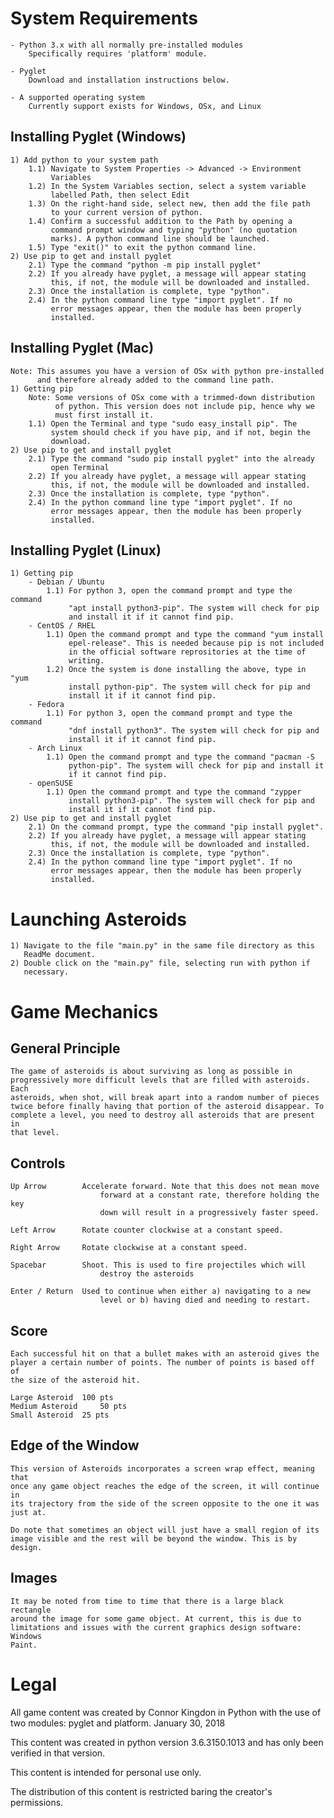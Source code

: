 System Requirements
=============================================================================

    - Python 3.x with all normally pre-installed modules
        Specifically requires 'platform' module.

    - Pyglet
        Download and installation instructions below.

    - A supported operating system
        Currently support exists for Windows, OSx, and Linux


Installing Pyglet (Windows)
---------------------------
    1) Add python to your system path
        1.1) Navigate to System Properties -> Advanced -> Environment
             Variables
        1.2) In the System Variables section, select a system variable
             labelled Path, then select Edit
        1.3) On the right-hand side, select new, then add the file path
             to your current version of python.
        1.4) Confirm a successful addition to the Path by opening a
             command prompt window and typing "python" (no quotation 
             marks). A python command line should be launched.
        1.5) Type "exit()" to exit the python command line.
    2) Use pip to get and install pyglet
        2.1) Type the command "python -m pip install pyglet"
        2.2) If you already have pyglet, a message will appear stating
             this, if not, the module will be downloaded and installed.
        2.3) Once the installation is complete, type "python".
        2.4) In the python command line type "import pyglet". If no
             error messages appear, then the module has been properly
             installed.


Installing Pyglet (Mac)
-----------------------
    Note: This assumes you have a version of OSx with python pre-installed
          and therefore already added to the command line path.
    1) Getting pip
        Note: Some versions of OSx come with a trimmed-down distribution
              of python. This version does not include pip, hence why we
              must first install it.
        1.1) Open the Terminal and type "sudo easy_install pip". The
             system should check if you have pip, and if not, begin the
             download.
    2) Use pip to get and install pyglet
        2.1) Type the command "sudo pip install pyglet" into the already
             open Terminal
        2.2) If you already have pyglet, a message will appear stating
             this, if not, the module will be downloaded and installed.
        2.3) Once the installation is complete, type "python".
        2.4) In the python command line type "import pyglet". If no
             error messages appear, then the module has been properly
             installed.


Installing Pyglet (Linux)
-------------------------
    1) Getting pip
        - Debian / Ubuntu
            1.1) For python 3, open the command prompt and type the command 
                 "apt install python3-pip". The system will check for pip
                 and install it if it cannot find pip.
        - CentOS / RHEL
            1.1) Open the command prompt and type the command "yum install
                 epel-release". This is needed because pip is not included
                 in the official software reprositories at the time of 
                 writing.
            1.2) Once the system is done installing the above, type in "yum
                 install python-pip". The system will check for pip and 
                 install it if it cannot find pip.
        - Fedora
            1.1) For python 3, open the command prompt and type the command
                 "dnf install python3". The system will check for pip and 
                 install it if it cannot find pip.
        - Arch Linux
            1.1) Open the command prompt and type the command "pacman -S
                 python-pip". The system will check for pip and install it 
                 if it cannot find pip.
        - openSUSE
            1.1) Open the command prompt and type the command "zypper
                 install python3-pip". The system will check for pip and 
                 install it if it cannot find pip.
    2) Use pip to get and install pyglet
        2.1) On the command prompt, type the command "pip install pyglet".
        2.2) If you already have pyglet, a message will appear stating
             this, if not, the module will be downloaded and installed.
        2.3) Once the installation is complete, type "python".
        2.4) In the python command line type "import pyglet". If no
             error messages appear, then the module has been properly
             installed.


Launching Asteroids
=============================================================================

    1) Navigate to the file "main.py" in the same file directory as this
       ReadMe document.
    2) Double click on the "main.py" file, selecting run with python if
       necessary.


Game Mechanics
=============================================================================

General Principle
-----------------
    The game of asteroids is about surviving as long as possible in
    progressively more difficult levels that are filled with asteroids. Each
    asteroids, when shot, will break apart into a random number of pieces
    twice before finally having that portion of the asteroid disappear. To
    complete a level, you need to destroy all asteroids that are present in
    that level.


Controls
--------

    Up Arrow		Accelerate forward. Note that this does not mean move
                        forward at a constant rate, therefore holding the key
                        down will result in a progressively faster speed.

    Left Arrow 		Rotate counter clockwise at a constant speed.

    Right Arrow 	Rotate clockwise at a constant speed.

    Spacebar 		Shoot. This is used to fire projectiles which will
                        destroy the asteroids

    Enter / Return 	Used to continue when either a) navigating to a new
                        level or b) having died and needing to restart.


Score
-----
    Each successful hit on that a bullet makes with an asteroid gives the
    player a certain number of points. The number of points is based off of
    the size of the asteroid hit.

    Large Asteroid 	100 pts
    Medium Asteroid 	50 pts
    Small Asteroid 	25 pts


Edge of the Window
------------------
    This version of Asteroids incorporates a screen wrap effect, meaning that
    once any game object reaches the edge of the screen, it will continue in
    its trajectory from the side of the screen opposite to the one it was
    just at.

    Do note that sometimes an object will just have a small region of its
    image visible and the rest will be beyond the window. This is by design.


Images
------
    It may be noted from time to time that there is a large black rectangle
    around the image for some game object. At current, this is due to
    limitations and issues with the current graphics design software: Windows
    Paint.


Legal
=============================================================================
All game content was created by Connor Kingdon in Python with the use of two
modules: pyglet and platform. January 30, 2018
    
This content was created in python version 3.6.3150.1013 and has only been
verified in that version.

This content is intended for personal use only.

The distribution of this content is restricted baring the creator's
permissions.
